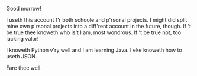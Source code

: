 Good morrow!

I useth this account f'r both schoole and p'rsonal projects. I might did split mine own p'rsonal projects into a diff'rent account in the future, though. If 't be true thee knoweth who is't I am, most wondrous. If 't be true not, too lacking valor!

I knoweth Python v'ry well and I am learning Java. I eke knoweth how to useth JSON.

Fare thee well.
